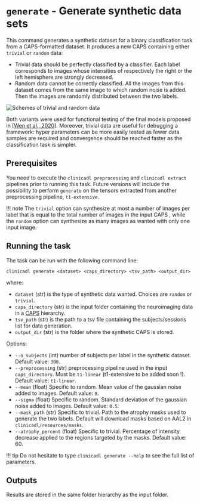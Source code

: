 # `generate` - Generate synthetic data sets

This command generates a synthetic dataset for a binary classification task from a CAPS-formatted dataset. 
It produces a new CAPS containing either `trivial` or `random` data:

- Trivial data should be perfectly classified by a classifier. Each label corresponds to images whose intensities of 
respectively the right or the left hemisphere are strongly decreased.
- Random data cannot be correctly classified. All the images from this dataset comes from the same image to which random noise is added. 
Then the images are randomly distributed between the two labels.

![Schemes of trivial and random data](../images/generate.png)

Both variants were used for functional testing of the final models proposed in 
[[Wen et al., 2020](https://www.sciencedirect.com/science/article/abs/pii/S1361841520300591)].
Moreover, trivial data are useful for debugging a framework: hyper parameters can be more easily tested as 
fewer data samples are required and convergence should be reached faster as the classification task is simpler.

## Prerequisites
You need to execute the `clinicadl preprocessing` and `clinicadl extract` pipelines prior to running this task.
Future versions will include the possibility to perform `generate` on the tensors extracted from another preprocessing pipeline, 
`t1-extensive`.

!!! note
    The `trivial` option can synthesize at most a number of images per label that is equal to the total number of images 
    in the input CAPS , while the `random` option can synthesize as many images as wanted with only one input image.

## Running the task
The task can be run with the following command line:
```
clinicadl generate <dataset> <caps_directory> <tsv_path> <output_dir>
```
where:

- `dataset` (str) is the type of synthetic data wanted. Choices are `random` or `trivial`.
- `caps_directory` (str) is the input folder containing the neuroimaging data in a [CAPS](https://aramislab.paris.inria.fr/clinica/docs/public/latest/CAPS/Introduction/) hierarchy.
- `tsv_path` (str) is the path to a tsv file containing the subjects/sessions list for data generation.
- `output_dir` (str) is the folder where the synthetic CAPS is stored.


Options:

- `--n_subjects` (int) number of subjects per label in the synthetic dataset. Default value: `300`.
- `--preprocessing` (str) preprocessing pipeline used in the input `caps_directory`. Must be `t1-linear` 
(t1-extensive to be added soon !). Default value: `t1-linear`.
- `--mean` (float) Specific to random. Mean value of the gaussian noise added to images. Default value: `0`.
- `--sigma` (float) Specific to random. Standard deviation of the gaussian noise added to images. Default value: `0.5`.
- `--mask_path` (str) Specific to trivial. Path to the atrophy masks used to generate the two labels. 
Default will download masks based on AAL2 in `clinicadl/resources/masks`.
- `--atrophy_percent` (float) Specific to trivial. Percentage of intensity decrease applied to the regions targeted by the masks. Default value: 60. 

!!! tip
    Do not hesitate to type `clinicadl generate --help` to see the full list of parameters.


## Outputs
Results are stored in the same folder hierarchy as the input folder. 
